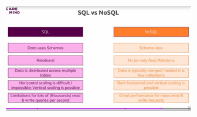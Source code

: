<img src="https://github.com/Dhanrajnath/nodejs-the-complete-guide/blob/dev/Section10-SQL%20Introduction/images/9.jpg" alt="img" />
